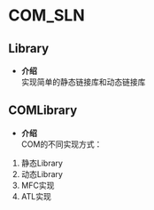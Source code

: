 # COM_SLN                    
## Library         
* **介绍**             
实现简单的静态链接库和动态链接库                               
## COMLibrary                 
* **介绍**                       
COM的不同实现方式：        
1. 静态Library          
2. 动态Library                
3. MFC实现             
4. ATL实现                    
